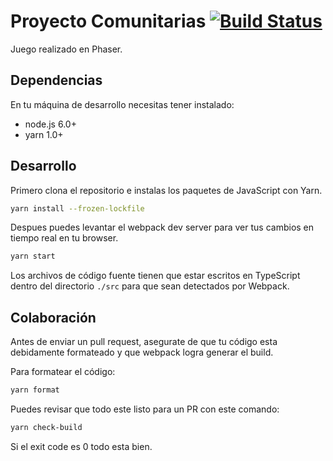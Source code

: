 # Proyecto Comunitarias [![Build Status](https://travis-ci.org/GAumala/phaser-comunitarias.svg?branch=master)](https://travis-ci.org/GAumala/phaser-comunitarias)

Juego realizado en Phaser.

## Dependencias

En tu máquina de desarrollo necesitas tener instalado: 

- node.js 6.0+
- yarn 1.0+

## Desarrollo

Primero clona el repositorio e instalas los paquetes de JavaScript con Yarn.

``` bash
yarn install --frozen-lockfile
```

Despues puedes levantar el webpack dev server para ver tus cambios en tiempo real en tu browser.

``` bash
yarn start
```

Los archivos de código fuente tienen que estar escritos en TypeScript dentro del directorio `./src` para que sean detectados por Webpack.

## Colaboración

Antes de enviar un pull request, asegurate de que tu código esta debidamente formateado y que webpack logra generar el build.

Para formatear el código:


``` bash
yarn format
```


Puedes revisar que todo este listo para un PR con este comando:

``` bash
yarn check-build
```

Si el exit code es 0 todo esta bien.


